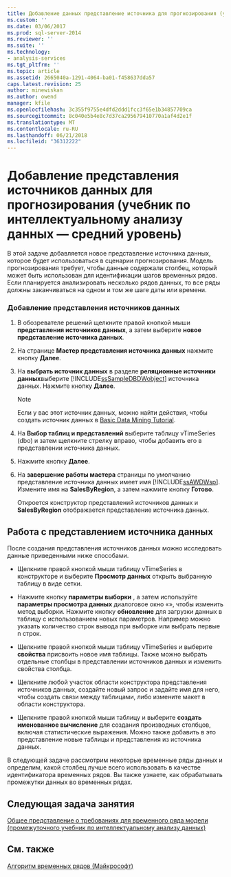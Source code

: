 ```yaml
---
title: Добавление данных представление источника для прогнозирования (учебник по интеллектуальному анализу данных — средний) | Документы Microsoft
ms.custom: ''
ms.date: 03/06/2017
ms.prod: sql-server-2014
ms.reviewer: ''
ms.suite: ''
ms.technology:
- analysis-services
ms.tgt_pltfrm: ''
ms.topic: article
ms.assetid: 2665040a-1291-4064-ba01-f458637dda57
caps.latest.revision: 25
author: minewiskan
ms.author: owend
manager: kfile
ms.openlocfilehash: 3c355f9755e4dfd2ddd1fcc3f65e1b34857709ca
ms.sourcegitcommit: 8c040e5b4e8c7d37ca295679410770a1af4d2e1f
ms.translationtype: MT
ms.contentlocale: ru-RU
ms.lasthandoff: 06/21/2018
ms.locfileid: "36312222"
---
```

# <a name="adding-a-data-source-view-for-forecasting-intermediate-data-mining-tutorial"></a>Добавление представления источников данных для прогнозирования (учебник по интеллектуальному анализу данных — средний уровень)
  В этой задаче добавляется новое представление источника данных, которое будет использоваться в сценарии прогнозирования. Модель прогнозирования требует, чтобы данные содержали столбец, который может быть использован для идентификации шагов временных рядов. Если планируется анализировать несколько рядов данных, то все ряды должны заканчиваться на одном и том же шаге даты или времени.  
  
### <a name="to-add-a-data-source-view"></a>Добавление представления источников данных  
  
1.  В обозревателе решений щелкните правой кнопкой мыши **представления источников данных**, а затем выберите **новое представление источника данных**.  
  
2.  На странице **Мастер представления источника данных** нажмите кнопку **Далее**.  
  
3.  На **выбрать источник данных** в разделе **реляционные источники данных**выберите [!INCLUDE[ssSampleDBDWobject](../includes/sssampledbdwobject-md.md)] источника данных. Нажмите кнопку **Далее**.  
  
    > [!NOTE]  
    >  Если у вас этот источник данных, можно найти действия, чтобы создать источник данных в [Basic Data Mining Tutorial](../../2014/tutorials/basic-data-mining-tutorial.md).  
  
4.  На **Выбор таблиц и представлений** выберите таблицу vTimeSeries (dbo) и затем щелкните стрелку вправо, чтобы добавить его в представлении источника данных.  
  
5.  Нажмите кнопку **Далее**.  
  
6.  На **завершение работы мастера** страницы по умолчанию представление источника данных имеет имя [!INCLUDE[ssAWDWsp](../includes/ssawdwsp-md.md)]. Измените имя на **SalesByRegion**, а затем нажмите кнопку **Готово**.  
  
     Откроется конструктор представлений источников данных и **SalesByRegion** отображается представление источника данных.  
  
## <a name="working-with-the-data-source-view"></a>Работа с представлением источника данных  
 После создания представления источников данных можно исследовать данные приведенными ниже способами.  
  
-   Щелкните правой кнопкой мыши таблицу vTimeSeries в конструкторе и выберите **Просмотр данных** открыть выбранную таблицу в виде сетки.  
  
-   Нажмите кнопку **параметры выборки** , а затем используйте **параметры просмотра данных** диалоговое окно «», чтобы изменить метод выборки. Нажмите кнопку **обновление** для загрузки данных в таблицу с использованием новых параметров. Например можно указать количество строк вывода при выборке или выбрать первые n строк.  
  
-   Щелкните правой кнопкой мыши таблицу vTimeSeries и выберите **свойства** присвоить новое имя таблицы. Также можно выбрать отдельные столбцы в представлении источников данных и изменить свойства столбца.  
  
-   Щелкните любой участок области конструктора представления источников данных, создайте новый запрос и задайте имя для него, чтобы создать связи между таблицами, либо измените макет в области конструктора.  
  
-   Щелкните правой кнопкой мыши таблицу и выберите **создать именованное вычисление** для создания производных столбцов, включая статистические выражения. Можно также добавить в это представление новые таблицы и представления из источника данных.  
  
 В следующей задаче рассмотрим некоторые временные ряды данных и определим, какой столбец лучше всего использовать в качестве идентификатора временных рядов. Вы также узнаете, как обрабатывать промежутки данных во временных рядах.  
  
## <a name="next-task-in-lesson"></a>Следующая задача занятия  
 [Общее представление о требованиях для временного ряда модели &#40;промежуточного учебник по интеллектуальному анализу данных&#41;](../../2014/tutorials/time-series-model-requirements-intermediate-data-mining-tutorial.md)  
  
## <a name="see-also"></a>См. также  
 [Алгоритм временных рядов (Майкрософт)](../../2014/analysis-services/data-mining/microsoft-time-series-algorithm.md)  
  
  